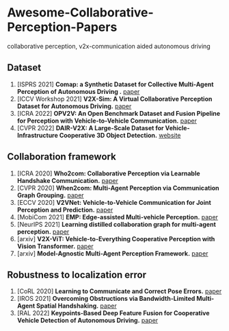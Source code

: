 # Awesome-Collaborative-Perception-Papers
collaborative perception, v2x-communication aided autonomous driving

## Dataset
1. \[ISPRS 2021\] **Comap: a Synthetic Dataset for Collective Multi-Agent Perception of Autonomous Driving
.** [paper](https://ui.adsabs.harvard.edu/abs/2021ISPAr43B2..255Y/abstract)
2. \[ICCV Workshop 2021\] **V2X-Sim: A Virtual Collaborative Perception Dataset for Autonomous Driving.** [paper](https://arxiv.org/abs/2202.08449)
3. \[ICRA 2022\] **OPV2V: An Open Benchmark Dataset and Fusion Pipeline for
Perception with Vehicle-to-Vehicle Communication.** [paper](https://arxiv.org/pdf/2109.07644.pdf)
4. \[CVPR 2022\] **DAIR-V2X: A Large-Scale Dataset for Vehicle-Infrastructure Cooperative 3D Object Detection.** [website](https://thudair.baai.ac.cn/index)

## Collaboration framework
1. \[ICRA 2020\] **Who2com: Collaborative Perception via Learnable Handshake Communication.** [paper](https://arxiv.org/abs/2003.09575)
2. \[CVPR 2020\] **When2com: Multi-Agent Perception via Communication Graph Grouping.** [paper](https://arxiv.org/abs/2006.00176)
3. \[ECCV 2020\] **V2VNet: Vehicle-to-Vehicle Communication for Joint Perception and Prediction.** [paper](https://arxiv.org/abs/2008.07519)
4. \[MobiCom 2021\] **EMP: Edge-assisted Multi-vehicle Perception.** [paper](https://xiaoshawnzhu.github.io/emp-mobicom21.pdf)
5. \[NeurIPS 2021\] **Learning distilled collaboration graph for multi-agent perception.** [paper](https://proceedings.neurips.cc/paper/2021/file/f702defbc67edb455949f46babab0c18-Paper.pdf)
6. \[arxiv\] **V2X-ViT: Vehicle-to-Everything Cooperative Perception with Vision Transformer.** [paper](https://arxiv.org/abs/2203.10638)
7. \[arxiv\] **Model-Agnostic Multi-Agent Perception Framework.** [paper](https://arxiv.org/pdf/2203.13168.pdf)

## Robustness to localization error
1. \[CoRL 2020\] **Learning to Communicate and Correct Pose Errors.** [paper](https://arxiv.org/abs/2011.05289)
2. \[IROS 2021\] **Overcoming Obstructions via Bandwidth-Limited Multi-Agent Spatial Handshaking.** [paper](https://arxiv.org/abs/2107.00771)
3. \[RAL 2022\] **Keypoints-Based Deep Feature Fusion for Cooperative Vehicle Detection of Autonomous Driving.** [paper](https://arxiv.org/abs/2109.11615)

